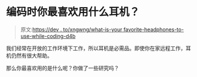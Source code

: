 # 编码时你最喜欢用什么耳机？

> 原文:[https://dev . to/xngwng/what-is-your favorite-headphones-to-use-while-coding-d4b](https://dev.to/xngwng/what-is-your-favorite-headphones-to-use-while-coding-d4b)

我们经常在开放的工作环境下工作，所以耳机是必需品。即使你在家远程工作，耳机仍然有很大帮助。

那么你最喜欢用的是什么呢？你做了一些研究吗？